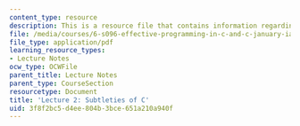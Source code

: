 ```yaml
---
content_type: resource
description: This is a resource file that contains information regarding lecture 2.
file: /media/courses/6-s096-effective-programming-in-c-and-c-january-iap-2014/3f8f2bc5d4ee804b3bce651a210a940f_MIT6_S096IAP14_Lecture2.pdf
file_type: application/pdf
learning_resource_types:
- Lecture Notes
ocw_type: OCWFile
parent_title: Lecture Notes
parent_type: CourseSection
resourcetype: Document
title: 'Lecture 2: Subtleties of C'
uid: 3f8f2bc5-d4ee-804b-3bce-651a210a940f
---
```

